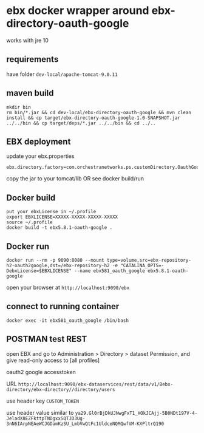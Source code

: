 # ebx docker wrapper around ebx-directory-oauth-google

works with jre 10

## requirements

have folder ```dev-local/apache-tomcat-9.0.11```

## maven build

```
mkdir bin
rm bin/*.jar && cd dev-local/ebx-directory-oauth-google && mvn clean install && cp target/ebx-directory-oauth-google-1.0-SNAPSHOT.jar ../../bin && cp target/deps/*.jar ../../bin && cd ../..
```

## EBX deployment

update your ebx.properties

```
ebx.directory.factory=com.orchestranetworks.ps.customDirectory.OauthGoogleDirectoryFactory
```

copy the jar to your tomcat/lib OR see docker build/run

## Docker build

```
put your ebxLicense in ~/.profile
export EBXLICENSE=XXXXX-XXXXX-XXXXX-XXXXX
source ~/.profile
docker build -t ebx5.8.1-oauth-google .
```

## Docker run

```
docker run --rm -p 9090:8080 --mount type=volume,src=ebx-repository-h2-oauth2google,dst=/ebx-repository-h2 -e "CATALINA_OPTS=-DebxLicense=$EBXLICENSE" --name ebx581_oauth_google ebx5.8.1-oauth-google
```

open your browser at ```http://localhost:9090/ebx```

## connect to running container

```
docker exec -it ebx581_oauth_google /bin/bash
```

## POSTMAN test REST

open EBX and go to Administration > Directory > dataset Permission, and give read-only access to [all profiles]

oauth2 google accesstoken

URL ```http://localhost:9090/ebx-dataservices/rest/data/v1/Bebx-directory/ebx-directory//directory/users```

use header key ```CUSTOM_TOKEN```

use header value similar to ```ya29.Gl0rBjDkUJNwgFxT1_HOkJCAjj-5B0NDt197V-4-JeladX8EZFkttpTNDgxxSQTJD3Ug-3nN6IArpNEAeWCJGDamKzSU_LmbVwQtFc1UldceNQMQwfVM-KXPltrQ190```
